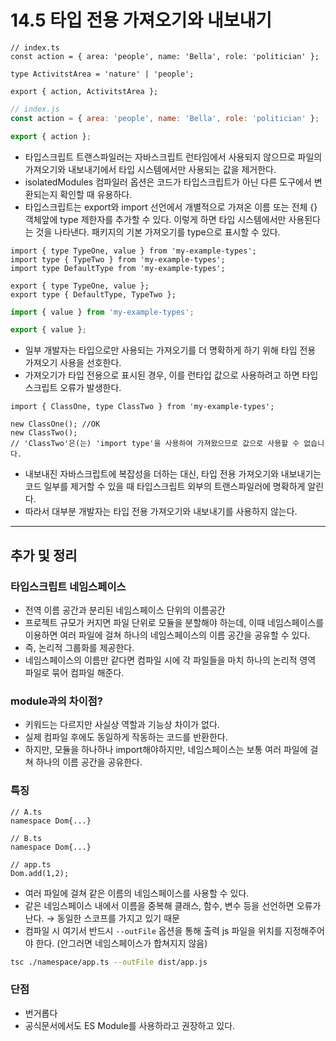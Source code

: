 # 14.5 타입 전용 가져오기와 내보내기

```tsx
// index.ts
const action = { area: 'people', name: 'Bella', role: 'politician' };

type ActivitstArea = 'nature' | 'people';

export { action, ActivitstArea };
```

```jsx
// index.js
const action = { area: 'people', name: 'Bella', role: 'politician' };

export { action };
```

- 타입스크립트 트랜스파일러는 자바스크립트 런타임에서 사용되지 않으므로 파일의 가져오기와 내보내기에서 타입 시스템에서만 사용되는 값을 제거한다.
- isolatedModules 컴파일러 옵션은 코드가 타입스크립트가 아닌 다른 도구에서 변환되는지 확인할 때 유용하다.
- 타입스크립트는 export와 import 선언에서 개별적으로 가져온 이름 또는 전체 {} 객체앞에 type 제한자를 추가할 수 있다. 이렇게 하면 타입 시스템에서만 사용된다는 것을 나타낸다. 패키지의 기본 가져오기를 type으로 표시할 수 있다.

```tsx
import { type TypeOne, value } from 'my-example-types';
import type { TypeTwo } from 'my-example-types';
import type DefaultType from 'my-example-types';

export { type TypeOne, value };
export type { DefaultType, TypeTwo };
```

```jsx
import { value } from 'my-example-types';

export { value };
```

- 일부 개발자는 타입으로만 사용되는 가져오기를 더 명확하게 하기 위해 타입 전용 가져오기 사용을 선호한다.
- 가져오기가 타입 전용으로 표시된 경우, 이를 런타입 값으로 사용하려고 하면 타입스크립트 오류가 발생한다.

```tsx
import { ClassOne, type ClassTwo } from 'my-example-types';

new ClassOne(); //OK
new ClassTwo();
// 'ClassTwo'은(는) 'import type'을 사용하여 가져왔으므로 값으로 사용할 수 없습니다.
```

- 내보내진 자바스크립트에 복잡성을 더하는 대신, 타입 전용 가져오기와 내보내기는 코드 일부를 제거할 수 있을 때 타입스크립트 외부의 트랜스파일러에 명확하게 알린다.
- 따라서 대부분 개발자는 타입 전용 가져오기와 내보내기를 사용하지 않는다.

---

## 추가 및 정리

### 타입스크립트 네임스페이스

- 전역 이름 공간과 분리된 네임스페이스 단위의 이름공간
- 프로젝트 규모가 커지면 파일 단위로 모듈을 분할해야 하는데, 이때 네임스페이스를 이용하면 여러 파일에 걸쳐 하나의 네임스페이스의 이름 공간을 공유할 수 있다.
- 즉, 논리적 그룹화를 제공한다.
- 네임스페이스의 이름만 같다면 컴파일 시에 각 파일들을 마치 하나의 논리적 영역 파일로 묶어 컴파일 해준다.

### module과의 차이점?

- 키워드는 다르지만 사실상 역할과 기능상 차이가 없다.
- 실제 컴파일 후에도 동일하게 작동하는 코드를 반환한다.
- 하지만, 모듈을 하나하나 import해야하지만, 네임스페이스는 보통 여러 파일에 걸쳐 하나의 이름 공간을 공유한다.

### 특징

```tsx
// A.ts
namespace Dom{...}

// B.ts
namespace Dom{...}

// app.ts
Dom.add(1,2);
```

- 여러 파일에 걸쳐 같은 이름의 네임스페이스를 사용할 수 있다.
- 같은 네임스페이스 내에서 이름을 중복해 클래스, 함수, 변수 등을 선언하면 오류가 난다. → 동일한 스코프를 가지고 있기 때문
- 컴파일 시 여기서 반드시 `--outFile` 옵션을 통해 출력 js 파일을 위치를 지정해주어야 한다. (안그러면 네임스페이스가 합쳐지지 않음)

```bash
tsc ./namespace/app.ts --outFile dist/app.js
```

### 단점

- 번거롭다
- 공식문서에서도 ES Module를 사용하라고 권장하고 있다.
